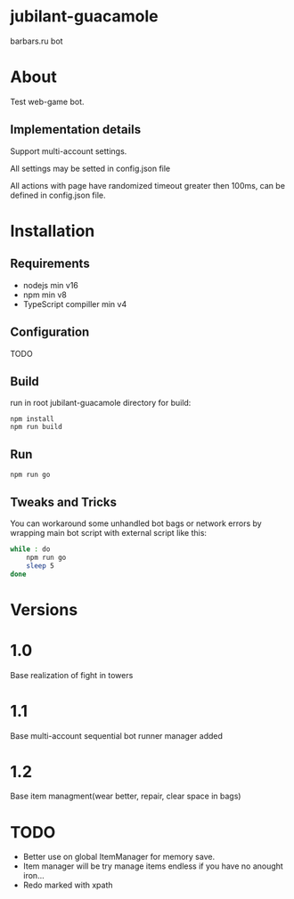 # jubilant-guacamole
barbars.ru bot

# About

Test web-game bot.

## Implementation details

Support multi-account settings.

All settings may be setted in config.json file

All actions with page have randomized timeout greater then 100ms, can be defined in config.json file.

# Installation

## Requirements
- nodejs min v16
- npm min v8
- TypeScript compiller min v4

## Configuration

TODO

## Build
run in root jubilant-guacamole directory for build:
```
npm install
npm run build
```

## Run
```
npm run go
```

## Tweaks and Tricks

You can workaround some unhandled bot bags or network errors by wrapping main bot script with external script like this:
```sh
while : do
    npm run go
    sleep 5
done
```

# Versions

# 1.0
Base realization of fight in towers

# 1.1
Base multi-account sequential bot runner manager added

# 1.2
Base item managment(wear better, repair, clear space in bags)

# TODO
+ Better use on global ItemManager for memory save.
+ Item manager will be try manage items endless if you have no anought iron...
+ Redo marked with xpath
